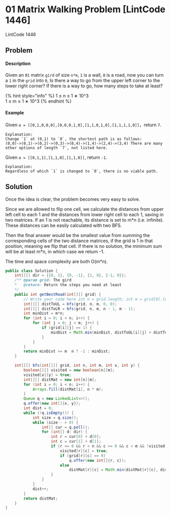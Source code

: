 # 01 Matrix Walking Problem \[LintCode 1446\]

LintCode 1446

## Problem

#### Description

Given an `01` matrix `gird` of size `n*m`, `1` is a wall, `0` is a road, now you can turn a `1` in the `grid` into `0`, Is there a way to go from the upper left corner to the lower right corner? If there is a way to go, how many steps to take at least?

{% hint style="info" %}
1 ≤ n ≤ 1 ∗ 10^​3​​  
1 ≤ m ≤ 1 ∗ 10^​3​​
{% endhint %}

#### Example

Given `a = [[0,1,0,0,0],[0,0,0,1,0],[1,1,0,1,0],[1,1,1,1,0]]`，return `7`.

```text
Explanation:
Change `1` at (0,1) to `0`, the shortest path is as follows:
(0,0)->(0,1)->(0,2)->(0,3)->(0,4)->(1,4)->(2,4)->(3,4) There are many other options of length `7`, not listed here.
```

Given `a = [[0,1,1],[1,1,0],[1,1,0]]`, return `-1`.

```text
Explanation:
Regardless of which `1` is changed to `0`, there is no viable path.
```

## Solution

Once the idea is clear, the problem becomes very easy to solve.

Since we are allowed to flip one cell, we calculate the distances from upper left cell to each 1 and the distances from lower right cell to each 1, saving in two matrices. If an 1 is not reachable, its distance is set to m\*n \(i.e. infinite\). These distances can be easily calculated with two BFS.

Then the final answer would be the smallest value from summing the corresponding cells of the two distance matrices, if the grid is 1 in that position, meaning we flip that cell. If there is no solution, the minimum sum will be at least m\*n, in which case we return -1.

The time and space complexity are both O\(m\*n\).

```java
public class Solution {
    int[][] dir = {{0, 1}, {0, -1}, {1, 0}, {-1, 0}};
    /** @param grid: The gird
    *   @return: Return the steps you need at least
    */
    public int getBestRoad(int[][] grid) {
        // Write your code here int n = grid.length; int m = grid[0].length;
        int[][] distToUL = bfs(grid, n, m, 0, 0);
        int[][] distToLR = bfs(grid, n, m, n - 1, m - 1);
        int minDist = m*n;
        for (int i = 0; i < n; i++) {
            for (int j = 0; j < m; j++) {
                if (grid[i][j] == 1) {
                    minDist = Math.min(minDist, distToUL[i][j] + distToLR[i][j]); 
                } 
            }
        }
        return minDist >= m  n ? -1 : minDist;
    }

    int[][] bfs(int[][] grid, int n, int m, int x, int y) {
        boolean[][] visited = new boolean[n][m]; 
        visited[x][y] = true; 
        int[][] distMat = new int[n][m]; 
        for (int i = 0; i < n; i++) {
            Arrays.fill(distMat[i], n * m);
        }
        Queue q = new LinkedList<>();
        q.offer(new int[]{x, y});
        int dist = 0;
        while (!q.isEmpty()) {
            int size = q.size();
            while (size-- > 0) {
                int[] cur = q.poll();
                for (int[] d: dir) {
                    int r = cur[0] + d[0];
                    int c = cur[1] + d[1];
                    if (r >= 0 && r < n && c >= 0 && c < m && !visited[r][c]) {
                        visited[r][c] = true;
                        if (grid[r][c] == 0)
                            q.offer(new int[]{r, c});
                        else
                            distMat[r][c] = Math.min(distMat[r][c], dist + 1);
                    }
                }
            }
            dist++;
        }
        return distMat;
    }
}
```
